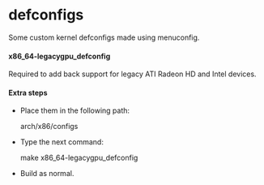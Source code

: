 defconfigs
==========

Some custom kernel defconfigs made using menuconfig.

#### x86_64-legacygpu_defconfig

Required to add back support for legacy ATI Radeon HD and Intel devices.

#### Extra steps

- Place them in the following path:

   arch/x86/configs

- Type the next command:

   make x86_64-legacygpu_defconfig

- Build as normal.
